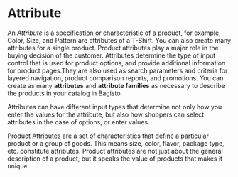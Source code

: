 # Attribute

An *Attribute* is a specification or characteristic of a product, for example, Color, Size, and Pattern are attributes of a T-Shirt. You can also create many attributes for a single product. Product attributes play a major role in the buying decision of the customer.
Attributes determine the type of input control that is used for product options, and provide additional information for product pages.They are also used as search parameters and criteria for layered navigation, product comparison reports, and promotions. You can create as many **attributes** and **attribute families** as necessary to describe the products in your catalog in Bagisto.

Attributes can have different input types that determine not only how you enter the values for the attribute, but also how shoppers can select attributes in the case of options, or enter values.

Product Attributes are a set of characteristics that define a particular product or a group of goods. This means size, color, flavor, package type, etc. constitute attributes. Product attributes are not just about the general description of a product, but it speaks the value of products that makes it unique.